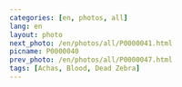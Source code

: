 ```yaml
---
categories: [en, photos, all]
lang: en
layout: photo
next_photo: /en/photos/all/P0000041.html
picname: P0000040
prev_photo: /en/photos/all/P0000047.html
tags: [Achas, Blood, Dead Zebra]
---
```

